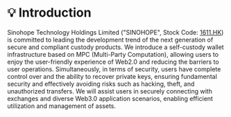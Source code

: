 # 💡 Introduction

Sinohope Technology Holdings Limited ("SINOHOPE", Stock Code: [1611.HK](http://1611.hk)) is committed to leading the development trend of the next generation of secure and compliant custody products. We introduce a self-custody wallet infrastructure based on MPC (Multi-Party Computation), allowing users to enjoy the user-friendly experience of Web2.0 and reducing the barriers to user operations. Simultaneously, in terms of security, users have complete control over and the ability to recover private keys, ensuring fundamental security and effectively avoiding risks such as hacking, theft, and unauthorized transfers. We will assist users in securely connecting with exchanges and diverse Web3.0 application scenarios, enabling efficient utilization and management of assets.

<figure><img src="../.gitbook/assets/image (4).png" alt=""><figcaption></figcaption></figure>

